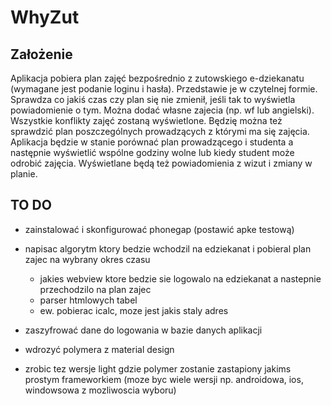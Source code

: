 # WhyZut

## Założenie

Aplikacja pobiera plan zajęć bezpośrednio z zutowskiego e-dziekanatu (wymagane jest podanie loginu i hasła). Przedstawie je w czytelnej formie. Sprawdza co jakiś czas czy plan się nie zmienił, jeśli tak to wyświetla powiadomienie o tym. Można dodać własne zajecia (np. wf lub angielski). Wszystkie konflikty zajęć zostaną wyświetlone. Będzię można też sprawdzić plan poszczególnych prowadzących z którymi ma się zajęcia. Aplikacja będzie w stanie porównać plan prowadzącego i studenta a następnie wyświetlić wspólne godziny wolne lub kiedy student może odrobić zajęcia. Wyświetlane będą też powiadomienia z wizut i zmiany w planie.

## TO DO

- zainstalować i skonfigurować phonegap (postawić apke testową)

- napisac algorytm ktory bedzie wchodzil na edziekanat i pobieral plan zajec na wybrany okres czasu
  - jakies webview ktore bedzie sie logowalo na edziekanat a nastepnie przechodzilo na plan zajec
  - parser htmlowych tabel
  - ew. pobierac icalc, moze jest jakis staly adres

- zaszyfrować dane do logowania w bazie danych aplikacji

- wdrozyć polymera z material design

- zrobic tez wersje light gdzie polymer zostanie zastapiony jakims prostym frameworkiem (moze byc wiele wersji np. androidowa, ios, windowsowa z mozliwoscia wyboru)
